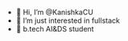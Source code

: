 - 👋 Hi, I’m @KanishkaCU
- 👀 I’m just interested in fullstack
- 🌱 b.tech AI&DS student


<!---
KanishkaCU/KanishkaCU is a ✨ special ✨ repository because its `README.md` (this file) appears on your GitHub profile.
You can click the Preview link to take a look at your changes.
--->

